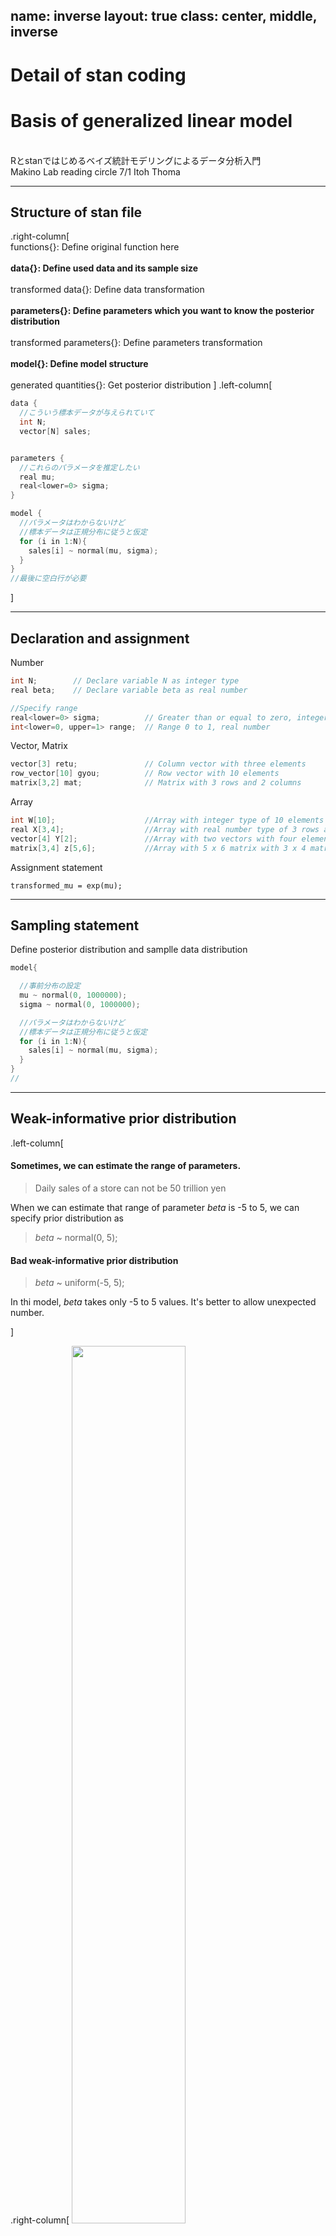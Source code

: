 name: inverse
layout: true
class: center, middle, inverse
---
# Detail of stan coding
# Basis of generalized linear model 
<br>Rとstanではじめるベイズ統計モデリングによるデータ分析入門 
<br>Makino Lab reading circle  7/1 Itoh Thoma

---
## Structure of stan file
.right-column[
<br>
functions{}:  Define original function here
<br><br>
<b>data{}:  Define used data and its sample size</b>
<br><br>
transformed data{}:  Define data transformation
<br><br>
<b>parameters{}:  Define parameters which you want to know the posterior distribution</b>
<br><br>
transformed parameters{}: Define parameters transformation
<br><br>
<b>model{}: Define model structure</b>
<br><br>
generated quantities{}: Get posterior distribution
]
.left-column[
```cpp
data {
  //こういう標本データが与えられていて
  int N;   
  vector[N] sales;   


parameters {
  //これらのパラメータを推定したい
  real mu;      
  real<lower=0> sigma;    
}

model {
  //パラメータはわからないけど
  //標本データは正規分布に従うと仮定
  for (i in 1:N){
    sales[i] ~ normal(mu, sigma);
  }
}
//最後に空白行が必要
```
]

---
## Declaration and assignment

Number
```cpp
int N;        // Declare variable N as integer type  
real beta;    // Declare variable beta as real number

//Specify range
real<lower=0> sigma;          // Greater than or equal to zero, integer
int<lower=0, upper=1> range;  // Range 0 to 1, real number
```

Vector, Matrix 
```cpp
vector[3] retu;               // Column vector with three elements
row_vector[10] gyou;          // Row vector with 10 elements
matrix[3,2] mat;              // Matrix with 3 rows and 2 columns 
```

Array
```cpp
int W[10];                    //Array with integer type of 10 elements
real X[3,4];                  //Array with real number type of 3 rows and 4 columns
vector[4] Y[2];               //Array with two vectors with four elements
matrix[3,4] z[5,6];           //Array with 5 x 6 matrix with 3 x 4 matrix
```

Assignment statement
```
transformed_mu = exp(mu);
```

---
## Sampling statement

<p>Define posterior distribution and samplle data distribution</P>
  
```cpp
model{

  //事前分布の設定
  mu ~ normal(0, 1000000);
  sigma ~ normal(0, 1000000);

  //パラメータはわからないけど
  //標本データは正規分布に従うと仮定
  for (i in 1:N){
    sales[i] ~ normal(mu, sigma);
  }
}
//

```

---
## Weak-informative prior distribution
.left-column[
#### Sometimes, we can estimate the range of parameters.
> Daily sales of a store can not be 50 trillion yen<br>

When we can estimate that range of parameter *beta* is -5 to 5, 
  we can specify prior distribution as 
  
>  *beta* ~ normal(0, 5); 
 
#### Bad weak-informative prior distribution

> *beta* ~ uniform(-5, 5);<br>

In thi model, *beta* takes only -5 to 5 values. It's better to allow unexpected number. 
  
]

.right-column[
 <img src = "./Beta_dnorm.png" width = 60%><br>
 <img src = "./dunif.png" width = 60%>
]

---
## Log-density additional statements
#### Other format of sampling statement in model block 

```cpp
model{
  for (i in 1:N){
    sales[i] ~ normal(mu, sigma); //sampling statement
  }
}
```
Likelihood <br>
<img src="https://latex.codecogs.com/gif.latex?f(sales|\mu,&space;\sigma^2&space;)&space;=&space;\prod&space;_{i=1}^N&space;{Normal(sales|\mu,&space;\sigma^2)}" title="f(sales|\mu, \sigma^2 ) = \prod _{i=1}^N {Normal(sales|\mu, \sigma^2)}" />

Log likelihood is calculated as below<br>
<a href="https://www.codecogs.com/eqnedit.php?latex=\sum&space;_{i=1}^Nlog(Normal(sales|\mu,\sigma^2))" target="_blank"><img src="https://latex.codecogs.com/gif.latex?\sum&space;_{i=1}^Nlog(Normal(sales|\mu,\sigma^2))" title="\sum _{i=1}^Nlog(Normal(sales|\mu,\sigma^2))" /></a>

<a href="https://www.codecogs.com/eqnedit.php?latex=log(Normal(sales|\mu,\sigma^2))" target="_blank"><img src="https://latex.codecogs.com/gif.latex?log(Normal(sales|\mu,\sigma^2))" title="log(Normal(sales|\mu,\sigma^2))" /></a> is corresponds to `normal_lpdf(sales[i] | mu, sigma)`

```cpp
model{
  for (i in 1:N){
    target += normal_lpdf(sales[i] | mu, sigma); //Log-density additional statements
  }
}

```
---
## Evaluation of average difference and generated quantities block

#### Is there a difference in sales between Beer A and Beer B?

- #### Classic statistcs
  - Test using assumed distribution like t-distribution
 
- #### Bysian statistcs
  - Test using estimated distribution by MCMC
<br>

<img src = "./2-6-1-beer-ab.png" width = 60%>

---
## Evaluation of average difference and generated quantities block
#### Estimate posterior distribution of difference between average of two groups
<p>R: Data preparation</p>

```R
> file_beer_ab <- read.csv("2-6-1-beer-sales-ab.csv")
> head(file_beer_sales_ab)
   sales beer_name
1  87.47         A
2 103.67         A
3  83.29         A
4 131.91         A
5 106.59         A
6  83.59         A
```

```R
#Rscript
sales_a <- file_beer_ab$sales[1:100]
sales_b <- file_beer_ab$sales[101:200]

data_list_ab <- list(
  sales_a = sales_a,
  sales_b = sales_b,
  N = 100
)
```

---
## Evaluation of average difference and generated quantities block
#### Estimate posterior distribution of difference between average of two groups
<p>Stan Model preparation</p>
.left-column[

```cpp
data {
  int N;                
  vector[N] sales_a;     
  vector[N] sales_b;     
}

parameters {
//これらのパラメータを推定
  real mu_a;               
  real<lower=0> sigma_a;    
  real mu_b;               
  real<lower=0> sigma_b;  
}

model {
  sales_a ~ normal(mu_a, sigma_a);
  sales_b ~ normal(mu_b, sigma_b);
}

generated quantities {
 // ビールAとBの売り上げ平均の差
  real diff;               
  diff = mu_b - mu_a;
}
```
]

.right-column[
- Distribution of diff can be estimated from model of mu_a and mu_b

- Unlike mu and sigma, diff is not needed to estimate model

- Generated quantities{} is faster than model{}

- Non related paeameters to estimate model is proper to written in Generated quantities{}

]

---
## Evaluation of average difference and generated quantities block
#### Estimate posterior distribution of difference between average of two groups

<p>Rscript</p>

```R
# 乱数の生成
mcmc_result_6 <- stan(
  file = "2-6-5-difference-mean.stan", 
  data = data_list_ab,  
  seed = 1
)
```
結果

```
> print(mcmc_result, probs = c(0.025, 0.5, 0.975))
           mean se_mean   sd    2.5%     50%   97.5% n_eff Rhat
mu_a     102.22    0.03 1.84   98.64  102.22  105.90  4352    1
sigma_a   18.19    0.02 1.30   15.84   18.12   20.96  3742    1
mu_b     168.88    0.05 2.92  163.14  168.91  174.54  3627    1
sigma_b   29.11    0.03 2.09   25.37   28.96   33.63  4374    1
diff      66.66    0.05 3.50   59.84   66.67   73.44  4094    1
lp__    -719.42    0.03 1.45 -723.21 -719.07 -717.65  2249    1
```

---
## Evaluation of average difference and generated quantities block
#### Estimate posterior distribution of difference between average of two groups

###### 95% dysian credt section is 59.82 to 73.55
###### Difference between average of two groups has this much

<img src="./diff_dens.png">


---
## Generalized linear model (GLM)

- #### Basis of GLM
- #### Example of GLM
- #### Matrix expression of GLM

---
## Possibility distribution・Linear predictor・Link function
Responsible valiable:   Interested variable<br>
Explanatory valiable:   Variable that affect responsible variable<br>
Liear predictor:        Linear combination of explanatory variables<br>
Link function:          Function that connects linear predictor and responsible valiable<br>



```
Link function ( Responsible variables ) = Linear predictor
```


<a href="https://www.codecogs.com/eqnedit.php?latex=u_i&space;=&space;\beta_0&space;&plus;&space;\beta_1x_1&space;&plus;&space;\beta_1x_2" target="_blank"><img src="https://latex.codecogs.com/gif.latex?u_i&space;=&space;\beta_0&space;&plus;&space;\beta_1x_1&space;&plus;&space;\beta_1x_2" title="u_i = \beta_0 + \beta_1x_1 + \beta_1x_2" /></a>

<!-- section one -->
> In this case, link function is an identity function<br>
><a href="https://www.codecogs.com/eqnedit.php?latex=g(u_i)&space;=&space;u_i" target="_blank"><img src="https://latex.codecogs.com/gif.latex?g(u_i)&space;=&space;u_i" title="g(u_i) = u_i" /></a><br>
><img src="https://latex.codecogs.com/gif.latex?y_i&space;\sim&space;Normal(\mu_i,&space;\sigma^2&space;)" title="y_i \sim Normal(\mu_i, \sigma^2 )" /><br>
<br>
<br>
<!-- section two -->
<a href="https://www.codecogs.com/eqnedit.php?latex=log(u_i)&space;=&space;\beta_0&space;&plus;&space;\beta_1x_1&space;&plus;&space;\beta_1x_2" target="_blank"><img src="https://latex.codecogs.com/gif.latex?log(u_i)&space;=&space;\beta_0&space;&plus;&space;\beta_1x_1&space;&plus;&space;\beta_1x_2" title="log(u_i) = \beta_0 + \beta_1x_1 + \beta_1x_2" /></a>

>In this case, link function is log()<br>
><a href="https://www.codecogs.com/eqnedit.php?latex=sin()" target="_blank"><img src="https://latex.codecogs.com/gif.latex?sin()" title="sin()" /></a>
><img src="https://latex.codecogs.com/gif.latex?y_i&space;\sim&space;Normal(\mu_i,&space;\sigma^2&space;)" title="y_i \sim Normal(\mu_i, \sigma^2 )" /><br>

---

## Analysis of variance model

#### When explanatory variables are categorical data, dammy variables are used instead.

| Categorical　| Dammy |
| ---- | ---- |
|  Rainy      |  1  |
|  Sunny      |  0  |


#### If there are k categorical variables, k-1 dummy variables are needed
<img src="https://latex.codecogs.com/gif.latex?x_{i1}" title="x_{i1}" /> is dummy variable which takes 0 when rainy and takes 1 when sunny<br>
<img src="https://latex.codecogs.com/gif.latex?x_{i2}" title="x_{i2}" /> is dummy variable which takes 1 when rainy and takes 0 when sunny<br>
  
<img src="https://latex.codecogs.com/gif.latex?u_i&space;=&space;\beta_0&space;&plus;&space;\beta_1x_{i1}&space;&plus;&space;\beta_2x_{i2}" title="u_i = \beta_0 + \beta_1x_{i1} + \beta_2x_{i2}" /><br>
<img src="https://latex.codecogs.com/gif.latex?y_i&space;\sim&space;Normal(\mu_i,&space;\sigma^2&space;)" title="y_i \sim Normal(\mu_i, \sigma^2 )" /><br>

| Whether | <img src="https://latex.codecogs.com/gif.latex?u_i" title="u_i" /> |
| ---- | ---- |
|  Cloudy  | <a href="https://www.codecogs.com/eqnedit.php?latex=\beta_0" target="_blank"><img src="https://latex.codecogs.com/gif.latex?\beta_0" title="\beta_0" /></a>  |
|  Sunny      |  <a href="https://www.codecogs.com/eqnedit.php?latex=\beta_0&space;&plus;&space;\beta_1" target="_blank"><img src="https://latex.codecogs.com/gif.latex?\beta_0&space;&plus;&space;\beta_1" title="\beta_0 + \beta_1" /></a>  |
|  Rainy     |  <a href="https://www.codecogs.com/eqnedit.php?latex=\beta_0&space;&plus;&space;\beta_2" target="_blank"><img src="https://latex.codecogs.com/gif.latex?\beta_0&space;&plus;&space;\beta_2" title="\beta_0 + \beta_2" /></a>  |

#### Explanatory variables are categorical data, and possibility distribution is normal distribution.
#### Such a model is called Analysis of variance model 

---

## Normal linear model
#### Model that assuming a normal distribution<br> 
<img src = "thermo.png" width = 10%><br> 

<img src="https://latex.codecogs.com/gif.latex?x_{i1}" title="x_{i1}" /> is dummy variable which takes 0 when rainy and takes 1 when sunny<br>
<img src="https://latex.codecogs.com/gif.latex?x_{i2}" title="x_{i2}" /> is dummy variable which takes 1 when rainy and takes 0 when sunny<br>
<img src="https://latex.codecogs.com/gif.latex?x_{i3}" title="x_{i3}" /> is temperature data<br>
<!-- equarion -->
<img src="https://latex.codecogs.com/gif.latex?u_i&space;=&space;\beta_0&space;&plus;&space;\beta_1x_{i1}&space;&plus;&space;\beta_2x_{i2}&space;&plus;&space;\beta_3x_{i3}" title="u_i = \beta_0 + \beta_1x_{i1} + \beta_2x_{i2} + \beta_3x_{i3}" /><br>
<img src="https://latex.codecogs.com/gif.latex?y_i&space;\sim&space;Normal(\mu_i,&space;\sigma^2&space;)" title="y_i \sim Normal(\mu_i, \sigma^2 )" /><br>

 #### Model that have below properties is called normal linear model
 1. Multipe explanatory variables can be used to linear predictor with regardless of categorical or qualitative data
 2. Identity function is kink function
 3. Normal distribution is used as possibility distribution
 
---
 
## Poisson regression model
#### Model that assuming a poisson distribution
#### When responsible values takes integer that greater than 0, poisson distribution is often used. <br>
<img src = "fishes.png" width = 10%><br> 
<img src="https://latex.codecogs.com/gif.latex?log(\lambda&space;_i)&space;=&space;\beta_0&space;&plus;&space;\beta_1&space;x_{i1}&space;&plus;&space;\beta_2&space;x_{i2}&space;&plus;&space;\beta_3&space;x_{i3}" title="log(\lambda _i) = \beta_0 + \beta_1 x_{i1} + \beta_2 x_{i2} + \beta_3 x_{i3}" /><br>
<img src="https://latex.codecogs.com/gif.latex?y_i&space;\sim&space;\mathrm{Poiss}(\lambda&space;_i)" title="y_i \sim \mathrm{Poiss}(\lambda _i)" /><br>

Below is the same mean
<img src="https://latex.codecogs.com/gif.latex?\lambda&space;_i&space;=&space;\beta_0&space;&plus;\beta_1x_{i1}&space;&plus;&space;\beta_2x_{i2}&space;&plus;&space;\beta_3x_{i3}" title="\lambda _i = \beta_0 +\beta_1x_{i1} + \beta_2x_{i2} + \beta_3x_{i3}" /><br>
<img src="https://latex.codecogs.com/gif.latex?y_i\sim&space;\mathrm{Poiss}(\mathrm{exp}(\lambda_i))" title="y_i\sim \mathrm{Poiss}(\mathrm{exp}(\lambda_i))" />

#### Model that have below properties is called normal poisson regression model
 1. Multipe explanatory variables can be used to linear predictor with regardless of categorical or qualitative data
 2. Log function is link function
 3. Poisson distribution is used as possibility distribution

---
## Logistic regression model<img src = "cointoss.png" width = 5%>
#### Model that assuming a binomial distribution
#### When responsible values are binary random variable, binomial distribution is often used. 

<img src="https://latex.codecogs.com/gif.latex?\mathrm{logit(p_i)}&space;=&space;\beta_0&space;&plus;&space;\beta_1x_{i1}&space;&plus;&space;\beta_2x_{i2}" title="\mathrm{logit(p_i)} = \beta_0 + \beta_1x_{i1} + \beta_2x_{i2}" /><br>
<img src="https://latex.codecogs.com/gif.latex?y_i\sim&space;\mathrm{Binom}(10,&space;p_i)" title="y_i\sim \mathrm{Binom}(10, p_i)" /><br>

Link function is logit function | reverse function of logistic function<br>
<img src="https://latex.codecogs.com/gif.latex?logit(p)&space;=&space;log[\frac{p}{1-p}]" title="logit(p) = log[\frac{p}{1-p}]" /><br>
<img src="https://latex.codecogs.com/gif.latex?p_i&space;=&space;\mathrm{logistic}(\mathrm{logit}(p_i))" title="p_i = \mathrm{logistic}(\mathrm{logit}(p_i))" /><br>
<img src="https://latex.codecogs.com/gif.latex?\mathrm{logistic}(x)&space;=&space;\frac{1}{1&space;&plus;&space;\mathrm{exp}(-x)}" title="\mathrm{logistic}(x) = \frac{1}{1 + \mathrm{exp}(-x)}" /><br>

Because logistic finction takes 0 to 1, it's useful to express possibility<br>

#### Model that have below properties is called logistic regression model
 1. Multipe explanatory variables can be used to linear predictor with regardless of categorical or qualitative data
 2. Logit function is link function
 3. Binomial distribution is used as possibility distribution


---
## Matrix expression of GLM
#### Poisson regression 
<img src="https://latex.codecogs.com/gif.latex?log(\lambda&space;_i)&space;=&space;\beta_0&space;&plus;&space;\beta_1x_{i1}&space;&plus;&space;\beta_2x_{i2}&space;&plus;&space;.&space;.&space;.&space;&plus;&space;\beta_jx_{ij}&space;.&space;.&space;.&space;&plus;&space;\beta_Jx_{iJ}" title="log(\lambda _i) = \beta_0 + \beta_1x_{i1} + \beta_2x_{i2} + . . . + \beta_jx_{ij} . . . + \beta_Jx_{iJ}" /><br>
#### This can be described as followed
<img src="https://latex.codecogs.com/gif.latex?log(\lambda&space;_i)&space;=&space;\sum&space;_{j=0}^J\beta_jx_{ij}" title="log(\lambda _i) = \sum _{j=0}^J\beta_jx_{ij}" /><br>

<p>Little complex expression ...</p> 

#### By using matrix, linear predictor can be described as followed
<img src="https://latex.codecogs.com/gif.latex?x_i\beta&space;=&space;\begin{bmatrix}&space;1&space;&&space;x_{i1}&space;&&space;x_{i2}&space;&&space;x_{i3}&space;\end{bmatrix}\begin{bmatrix}&space;\beta_0\\&space;\beta_1\\&space;\beta_2\\&space;\beta_3\\&space;\end{bmatrix}&space;=&space;\beta_0&space;&plus;&space;\beta_1x_{i1}&space;&plus;&space;\beta_2x_{i2}&space;&plus;&space;\beta_3x_{i3}" title="x_i\beta = \begin{bmatrix} 1 & x_{i1} & x_{i2} & x_{i3} \end{bmatrix}\begin{bmatrix} \beta_0\\ \beta_1\\ \beta_2\\ \beta_3\\ \end{bmatrix} = \beta_0 + \beta_1x_{i1} + \beta_2x_{i2} + \beta_3x_{i3}" />

<img src="https://latex.codecogs.com/gif.latex?\lambda&space;_i&space;=&space;x_i\beta" title="\lambda _i = x_i\beta" />
<img src="https://latex.codecogs.com/gif.latex?\mathrm{y_i&space;}\sim&space;\mathrm{Poiss}(\mathrm{exp}(\lambda_i)))" title="\mathrm{y_i }\sim \mathrm{Poiss}(\mathrm{exp}(\lambda_i)))" /><br>
<p>Became quit simpler now</p>


---


